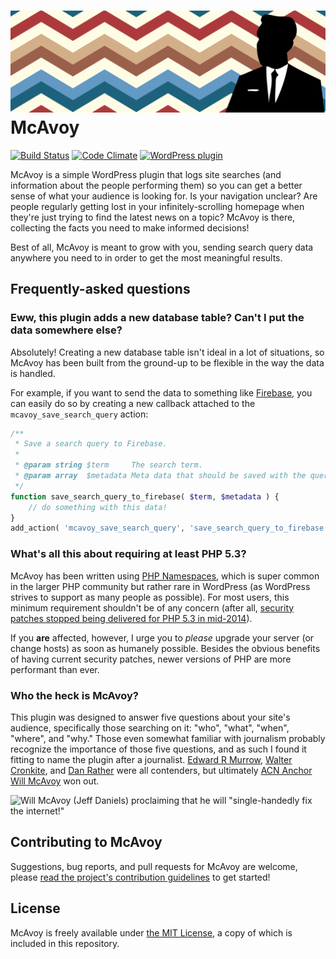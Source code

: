 # ![McAvoy banner](plugin-repo-assets/banner-1544x500.png) McAvoy

[![Build Status](https://travis-ci.org/stevegrunwell/mcavoy.svg?branch=master)](https://travis-ci.org/stevegrunwell/mcavoy)
[![Code Climate](https://codeclimate.com/github/stevegrunwell/mcavoy/badges/gpa.svg)](https://codeclimate.com/github/stevegrunwell/mcavoy)
[![WordPress plugin](https://img.shields.io/wordpress/plugin/v/mcavoy.svg)](https://wordpress.org/plugins/mcavoy)

McAvoy is a simple WordPress plugin that logs site searches (and information about the people performing them) so you can get a better sense of what your audience is looking for. Is your navigation unclear? Are people regularly getting lost in your infinitely-scrolling homepage when they're just trying to find the latest news on a topic? McAvoy is there, collecting the facts you need to make informed decisions!

Best of all, McAvoy is meant to grow with you, sending search query data anywhere you need to in order to get the most meaningful results.


## Frequently-asked questions

### Eww, this plugin adds a new database table? Can't I put the data somewhere else?

Absolutely! Creating a new database table isn't ideal in a lot of situations, so McAvoy has been built from the ground-up to be flexible in the way the data is handled.

For example, if you want to send the data to something like [Firebase](https://www.firebase.com/), you can easily do so by creating a new callback attached to the `mcavoy_save_search_query` action:

```php
/**
 * Save a search query to Firebase.
 *
 * @param string $term     The search term.
 * @param array  $metadata Meta data that should be saved with the query.
 */
function save_search_query_to_firebase( $term, $metadata ) {
	// do something with this data!
}
add_action( 'mcavoy_save_search_query', 'save_search_query_to_firebase', 10, 2 );
```

### What's all this about requiring at least PHP 5.3?

McAvoy has been written using [PHP Namespaces](http://php.net/manual/en/language.namespaces.php), which is super common in the larger PHP community but rather rare in WordPress (as WordPress strives to support as many people as possible). For most users, this minimum requirement shouldn't be of any concern (after all, [security patches stopped being delivered for PHP 5.3 in mid-2014](http://php.net/supported-versions.php)).

If you **are** affected, however, I urge you to *please* upgrade your server (or change hosts) as soon as humanely possible. Besides the obvious benefits of having current security patches, newer versions of PHP are more performant than ever.


### Who the heck is McAvoy?

This plugin was designed to answer five questions about your site's audience, specifically those searching on it: "who", "what", "when", "where", and "why." Those even somewhat familiar with journalism probably recognize the importance of those five questions, and as such I found it fitting to name the plugin after a journalist. [Edward R Murrow](https://en.wikipedia.org/wiki/Edward_R._Murrow), [Walter Cronkite](https://en.wikipedia.org/wiki/Walter_Cronkite), and [Dan Rather](https://en.wikipedia.org/wiki/Dan_Rather) were all contenders, but ultimately [ACN Anchor Will McAvoy](https://en.wikipedia.org/wiki/The_Newsroom_(U.S._TV_series)) won out.

![Will McAvoy (Jeff Daniels) proclaiming that he will "single-handedly fix the internet!"](http://images.complex.com/complex/image/upload/qmizflfilz5xi04nd9rt.gif)


## Contributing to McAvoy

Suggestions, bug reports, and pull requests for McAvoy are welcome, please [read the project's contribution guidelines](https://github.com/stevegrunwell/mcavoy/blob/develop/CONTRIBUTING.md) to get started!


## License

McAvoy is freely available under [the MIT License](https://opensource.org/licenses/MIT), a copy of which is included in this repository.
